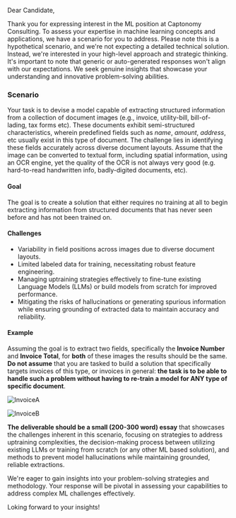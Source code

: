 Dear Candidate,

Thank you for expressing interest in the ML position at Captonomy Consulting. To assess your expertise in machine learning concepts and applications, we have a scenario for you to address. Please note this is a hypothetical scenario, and we're not expecting a detailed technical solution. Instead, we're interested in your high-level approach and strategic thinking. It's important to note that generic or auto-generated responses won't align with our expectations. We seek genuine insights that showcase your understanding and innovative problem-solving abilities.

### Scenario 
Your task is to devise a model capable of extracting structured information from a collection of document images (e.g., invoice, utility-bill, bill-of-lading, tax forms etc). These documents exhibit semi-structured characteristics, wherein predefined fields such as *name*, *amount*, *address*, etc usually exist in this type of document. The challenge lies in identifying these fields accurately across diverse document layouts. Assume that the image can be converted to textual form, including spatial information, using an OCR engine, yet the quality of the OCR is not always very good (e.g. hard-to-read handwritten info, badly-digited documents, etc).

#### Goal
The goal is to create a solution that either requires no training at all to begin extracting information from structured documents that has never seen before and has not been trained on. 

#### Challenges
- Variability in field positions across images due to diverse document layouts.
- Limited labeled data for training, necessitating robust feature engineering.
- Managing uptraining strategies effectively to fine-tune existing Language Models (LLMs) or build models from scratch for improved performance.
- Mitigating the risks of hallucinations or generating spurious information while ensuring grounding of extracted data to maintain accuracy and reliability.

#### Example
Assuming the goal is to extract two fields, specifically the **Invoice Number** and **Invoice Total**, for **both** of these images the results should be the same. **Do not assume** that you are tasked to build a solution that specifically targets invoices of this type, or invoices in general: **the task is to be able to handle such a problem without having to re-train a model for ANY type of specific document**.

![InvoiceA](https://github.com/Captonomy/assessment/assets/14951564/e6887b15-c19b-417e-9144-33b1d88085ee)

![InvoiceB](https://github.com/Captonomy/assessment/assets/14951564/2d4db56f-c03a-4327-b49a-9d9d56f548b6)


**The deliverable should be a small (200-300 word) essay** that showcases the challenges inherent in this scenario, focusing on strategies to address uptraining complexities, the decision-making process between utilizing existing LLMs or training from scratch (or any other ML based solution), and methods to prevent model hallucinations while maintaining grounded, reliable extractions.

We're eager to gain insights into your problem-solving strategies and methodology. Your response will be pivotal in assessing your capabilities to address complex ML challenges effectively.

Loking forward to your insights!
